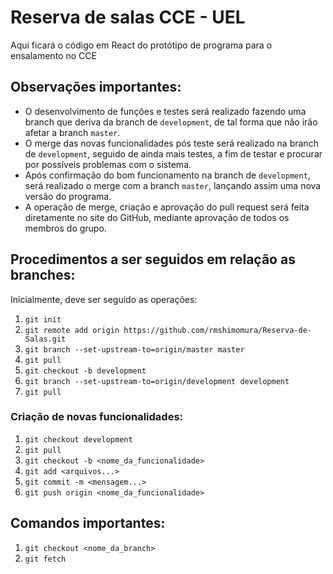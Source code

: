 # Reserva de salas CCE - UEL
Aqui ficará o código em React do protótipo de programa para o ensalamento no CCE

## Observações importantes:
- O desenvolvimento de funções e testes será realizado fazendo uma branch que deriva da branch de ```development```, de tal forma que não irão afetar a branch ```master```.
- O merge das novas funcionalidades pós teste será realizado na branch de ```development```, seguido de ainda mais testes, a fim de testar e procurar por possíveis problemas com o sistema.
- Após confirmação do bom funcionamento na branch de ```development```, será realizado o merge com a branch ```master```, lançando assim uma nova versão do programa.
- A operação de merge, criação e aprovação do pull request será feita diretamente no site do GitHub, mediante aprovação de todos os membros do grupo.

## Procedimentos a ser seguidos em relação as branches:

Inicialmente, deve ser seguido as operações:

1. ```git init```
2. ```git remote add origin https://github.com/rmshimomura/Reserva-de-Salas.git```
3. ```git branch --set-upstream-to=origin/master master```
4. ```git pull```
5. ```git checkout -b development```
6. ```git branch --set-upstream-to=origin/development development```
7. ```git pull```

### Criação de novas funcionalidades:
1. ```git checkout development```
2. ```git pull```
3. ```git checkout -b <nome_da_funcionalidade>```
4. ```git add <arquivos...>```
5. ```git commit -m <mensagem...>```
6. ```git push origin <nome_da_funcionalidade>```

## Comandos importantes:

1. ```git checkout <nome_da_branch>```
2. ```git fetch```
